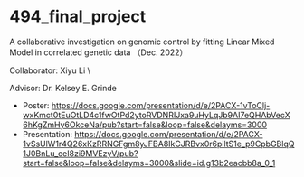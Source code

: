 # 494_final_project
A collaborative investigation on genomic control by fitting Linear Mixed Model in correlated genetic data （Dec. 2022）

Collaborator: Xiyu Li \\

Advisor: Dr. Kelsey E. Grinde

-  Poster:
https://docs.google.com/presentation/d/e/2PACX-1vToClj-wxKmct0tEuOtLD4c1fwOtPd2ytoRVDNRIJxa9uHyLqJb9AI7eQHAbVecX6hKgZmHy6OkceNa/pub?start=false&loop=false&delayms=3000
-  Presentation:
https://docs.google.com/presentation/d/e/2PACX-1vSsUlW1r4Q26xKzRRNGFgm8yJFBA8IkCJRBvx0r6piltS1e_p9CpbGBlqQ1J0BnLu_ceI8zi9MVEzyV/pub?start=false&loop=false&delayms=3000&slide=id.g13b2eacbb8a_0_1
